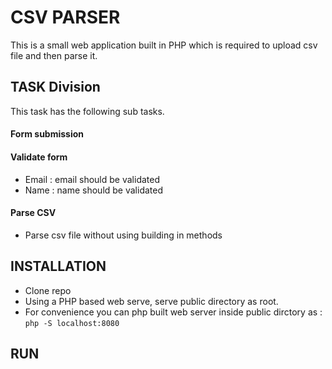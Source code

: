 # CSV PARSER

This is a small web application built in PHP which is required to upload csv file and then parse it.



## TASK Division
 This task has the following sub tasks.
#### Form submission



#### Validate form
- Email : email should be validated
- Name : name should be validated



#### Parse CSV 
- Parse csv file without using building in methods


## INSTALLATION
- Clone repo
- Using a PHP based web serve, serve public directory as root.
- For convenience you can php built web server inside public dirctory as :
`php -S localhost:8080 `





## RUN

